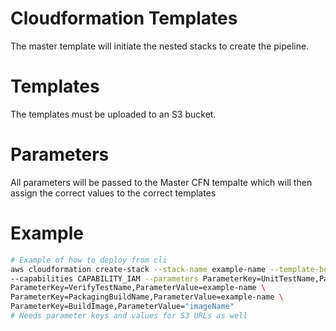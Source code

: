 # Cloudformation Templates
The master template will initiate the nested stacks to create the pipeline.

# Templates
The templates must be uploaded to an S3 bucket.

# Parameters
All parameters will be passed to the Master CFN tempalte which will then assign the correct values to the correct templates

# Example
```bash
# Example of how to deploy from cli
aws cloudformation create-stack --stack-name example-name --template-body file://.\master.json \
--capabilities CAPABILITY_IAM --parameters ParameterKey=UnitTestName,ParameterValue=example-name \
ParameterKey=VerifyTestName,ParameterValue=example-name \
ParameterKey=PackagingBuildName,ParameterValue=example-name \
ParameterKey=BuildImage,ParameterValue="imageName"
# Needs parameter keys and values for S3 URLs as well
```